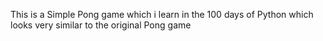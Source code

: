 This is a Simple Pong game which i learn in the 100 days of Python which looks very similar to the original Pong game
